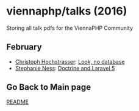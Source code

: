 viennaphp/talks (2016)
================

Storing all talk pdfs for the ViennaPHP Community 


February 
--------

* [Christoph Hochstrasser](): [Look, no database](../201602/00_christoph_hochstrasser_decoupled_ecommerce_viennaphp.pdf)
* [Stephanie Ness](): [Doctrine and Laravel 5](../201602/.pdf)


  
 
## Go Back to Main page 

[README](../README.md)  
